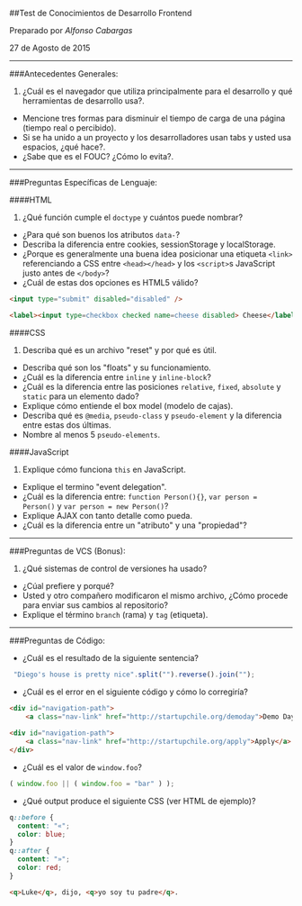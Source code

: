 ##Test de Conocimientos de Desarrollo Frontend

Preparado por *Alfonso Cabargas*

27 de Agosto de 2015

---

###Antecedentes Generales:

1. ¿Cuál es el navegador que utiliza principalmente para el desarrollo y qué herramientas de desarrollo usa?.
+ Mencione tres formas para disminuir el tiempo de carga de una página (tiempo real o percibido).
+ Si se ha unido a un proyecto y los desarrolladores usan tabs y usted usa espacios, ¿qué hace?.
+ ¿Sabe que es el FOUC? ¿Cómo lo evita?.

---

###Preguntas Específicas de Lenguaje:

####HTML

1. ¿Qué función cumple el `doctype` y cuántos puede nombrar?
+ ¿Para qué son buenos los atributos `data-`?
+ Describa la diferencia entre cookies, sessionStorage y localStorage.
+ ¿Porque es generalmente una buena idea posicionar una etiqueta `<link>` referenciando a CSS entre `<head></head>` y los `<script>`s JavaScript justo antes de `</body>`? 
+ ¿Cuál de estas dos opciones es HTML5 válido?

```html
<input type="submit" disabled="disabled" />
```

```html
<label><input type=checkbox checked name=cheese disabled> Cheese</label>
```

####CSS

1. Describa qué es un archivo "reset" y por qué es útil.
+ Describa qué son los "floats" y su funcionamiento.
+ ¿Cuál es la diferencia entre `inline` y `inline-block`?
+ ¿Cuál es la diferencia entre las posiciones `relative`, `fixed`, `absolute` y `static` para un elemento dado?
+ Explique cómo entiende el box model (modelo de cajas).
+ Describa qué es `@media`, `pseudo-class` y `pseudo-element` y la diferencia entre estas dos últimas.
+ Nombre al menos 5 `pseudo-elements`.

####JavaScript

1. Explique cómo funciona `this` en JavaScript.
+ Explique el termino "event delegation".
+ ¿Cuál es la diferencia entre: `function Person(){}`, `var person = Person()` y `var person = new Person()`?
+ Explique AJAX con tanto detalle como pueda.
+ ¿Cuál es la diferencia entre un "atributo" y una "propiedad"?

---

###Preguntas de VCS (Bonus):

1. ¿Qué sistemas de control de versiones ha usado?
+ ¿Cúal prefiere y porqué?
+ Usted y otro compañero modificaron el mismo archivo, ¿Cómo procede para enviar sus cambios al repositorio?
+ Explique el término `branch` (rama) y `tag` (etiqueta).

---

###Preguntas de Código:

+ ¿Cuál es el resultado de la siguiente sentencia?

```js
 "Diego's house is pretty nice".split("").reverse().join("");
```
+ ¿Cuál es el error en el siguiente código y cómo lo corregiría?

```html
<div id="navigation-path">
	<a class="nav-link" href="http://startupchile.org/demoday">Demo Day</a>
	
<div id="navigation-path">
	<a class="nav-link" href="http://startupchile.org/apply">Apply</a>	
</div>
```

+ ¿Cuál es el valor de `window.foo`?

```js
( window.foo || ( window.foo = "bar" ) );
```

+ ¿Qué output produce el siguiente CSS (ver HTML de ejemplo)?

```css
q::before { 
  content: "«";
  color: blue;
}
q::after { 
  content: "»";
  color: red;
}
```

```html
<q>Luke</q>, dijo, <q>yo soy tu padre</q>.
```